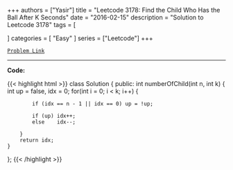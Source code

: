 
+++
authors = ["Yasir"]
title = "Leetcode 3178: Find the Child Who Has the Ball After K Seconds"
date = "2016-02-15"
description = "Solution to Leetcode 3178"
tags = [
    
]
categories = [
    "Easy"
]
series = ["Leetcode"]
+++



[`Problem Link`](https://leetcode.com/problems/find-the-child-who-has-the-ball-after-k-seconds/description/)

---

**Code:**

{{< highlight html >}}
class Solution {
public:
    int numberOfChild(int n, int k) {
        int up = false, idx = 0;
        for(int i = 0; i < k; i++) {

            if (idx == n - 1 || idx == 0) up = !up;

            if (up) idx++;
            else    idx--;

        }
        return idx;
    }
};
{{< /highlight >}}

